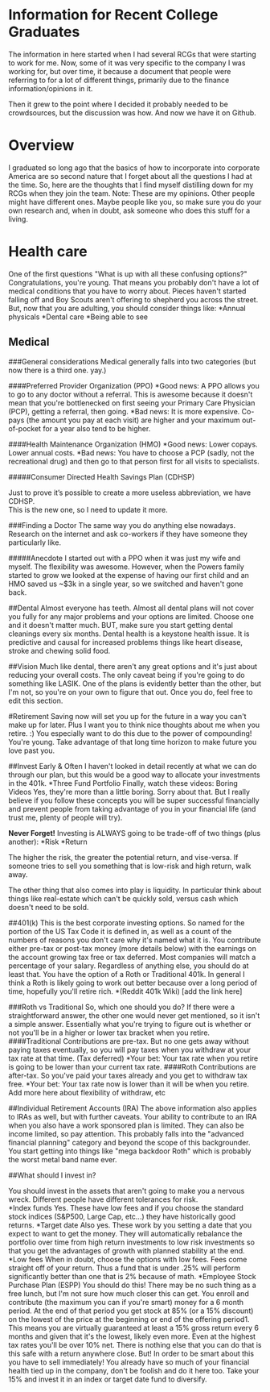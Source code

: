 # Information for Recent College Graduates

The information in here started when I had several RCGs that were starting to work for me.  Now, some of it was very specific to the company I was working for, but over time, it because a document that people were referring to for a lot of different things, primarily due to the finance information/opinions in it.

Then it grew to the point where I decided it probably needed to be crowdsources, but the discussion was how.  And now we have it on Github.

# Overview
I graduated so long ago that the basics of how to incorporate into corporate America are so second nature that I forget about all the questions I had at the time.  So, here are the thoughts that I find myself distilling down for my RCGs when they join the team.
Note: These are my opinions.  Other people might have different ones.  Maybe people like you, so make sure you do your own research and, when in doubt, ask someone who does this stuff for a living.

# Health care
One of the first questions "What is up with all these confusing options?"
Congratulations, you're young.  That means you probably don't have a lot of medical conditions that you have to worry about.  Pieces haven't started falling off and Boy Scouts aren't offering to shepherd you across the street.  But, now that you are adulting, you should consider things like:
*Annual physicals
*Dental care
*Being able to see

## Medical
###General considerations
Medical generally falls into two categories (but now there is a third one.  yay.)

####Preferred Provider Organization (PPO)
*Good news: A PPO allows you to go to any doctor without a referral.  This is awesome because it doesn't mean that you're bottlenecked on first seeing your Primary Care Physician (PCP), getting a referral, then going.
*Bad news: It is more expensive.  Co-pays (the amount you pay at each visit) are higher and your maximum out-of-pocket for a year also tend to be higher.

####Health Maintenance Organization (HMO)
*Good news:  Lower copays.  Lower annual costs.
*Bad news:  You have to choose a PCP (sadly, not the recreational drug) and then go to that person first for all visits to specialists.

#####Consumer Directed Health Savings Plan (CDHSP)

Just to prove it’s possible to create a more useless abbreviation, we have CDHSP.  
This is the new one, so I need to update it more.

###Finding a Doctor
The same way you do anything else nowadays.  Research on the internet and ask co-workers if they have someone they particularly like.

#####Anecdote
I started out with a PPO when it was just my wife and myself.  The flexibility was awesome.  However, when the Powers family started to grow we looked at the expense of having our first child and an HMO saved us ~$3k in a single year, so we switched and haven't gone back.

##Dental
Almost everyone has teeth.  Almost all dental plans will not cover you fully for any major problems and your options are limited.  Choose one and it doesn't matter much.
BUT, make sure you start getting dental cleanings every six months.  Dental health is a keystone health issue.  It is predictive and causal for increased problems things like heart disease, stroke and chewing solid food.

##Vision
Much like dental, there aren't any great options and it's just about reducing your overall costs.   The only caveat being if you're going to do something like LASIK.  One of the plans is evidently better than the other, but I'm not, so you're on your own to figure that out.  Once you do, feel free to edit this section.

#Retirement
Saving now will set you up for the future in a way you can't make up for later.  Plus I want you to think nice thoughts about me when you retire.  :)  You especially want to do this due to the power of compounding!  You're young.  Take advantage of that long time horizon to make future you love past you.

##Invest Early & Often
I haven't looked in detail recently at what we can do through our plan, but this would be a good way to allocate your investments in the 401k.
*Three Fund Portfolio
Finally, watch these videos:
Boring Videos
Yes, they're more than a little boring.  Sorry about that.  But I really believe if you follow these concepts you will be super successful financially and prevent people from taking advantage of you in your financial life (and trust me, plenty of people will try).

**Never Forget!**
Investing is ALWAYS going to be trade-off of two things (plus another):
*Risk
*Return

The higher the risk, the greater the potential return, and vise-versa.
If someone tries to sell you something that is low-risk and high return, walk away.

The other thing that also comes into play is liquidity.  In particular think about things like real-estate which can't be quickly sold, versus cash which doesn't need to be sold.

##401(k)
This is the best corporate investing options.  So named for the portion of the US Tax Code it is defined in, as well as a count of the numbers of reasons you don't care why it's named what it is.
You contribute either pre-tax or post-tax money (more details below) with the earnings on the account growing tax free or tax deferred.
Most companies will match a percentage of your salary.  Regardless of anything else, you should do at least that.
You have the option of a Roth or Traditional 401k.  In general I think a Roth is likely going to work out better because over a long period of time, hopefully you'll retire rich.
*(Reddit 401k Wiki) [add the link here]

###Roth vs Traditional
So, which one should you do?  If there were a straightforward answer, the other one would never get mentioned, so it isn't a simple answer.  Essentially what you're trying to figure out is whether or not you'll be in a higher or lower tax bracket when you retire.
####Traditional
Contributions are pre-tax.  But no one gets away without paying taxes eventually, so you will pay taxes when you withdraw at your tax rate at that time.  (Tax deferred)
*Your bet:  Your tax rate when you retire is going to be lower than your current tax rate.
####Roth
Contributions are after-tax.  So you've paid your taxes already and you get to withdraw tax free.
*Your bet:  Your tax rate now is lower than it will be when you retire.
Add more here about flexibility of withdraw, etc

##Individual Retirement Accounts (IRA)
The above information also applies to IRAs as well, but with further caveats.  Your ability to contribute to an IRA when you also have a work sponsored plan is limited.  They can also be income limited, so pay attention.  This probably falls into the "advanced financial planning" category and beyond the scope of this backgrounder.  You start getting into things like "mega backdoor Roth" which is probably the worst metal band name ever.

##What should I invest in?

You should invest in the assets that aren't going to make you a nervous wreck.  Different people have different tolerances for risk.  
*Index funds
Yes.  These have low fees and if you choose the standard stock indices (S&P500, Large Cap, etc...) they have historically good returns.
*Target date
Also yes.  These work by you setting a date that you expect to want to get the money.  They will automatically rebalance the portfolio over time from high return investments to low risk investments so that you get the advantages of growth with planned stability at the end.
*Low fees
When in doubt, choose the options with low fees.  Fees come straight off of your return.  Thus a fund that is under .25% will perform significantly better than one that is 2% because of math.
*Employee Stock Purchase Plan (ESPP)
You should do this!
There may be no such thing as a free lunch, but I'm not sure how much closer this can get.  You enroll and contribute (the maximum you can if you're smart) money for a 6 month period.  At the end of that period you get stock at 85% (or a 15% discount) on the lowest of the price at the beginning or end of the offering period1.   This means you are virtually guaranteed at least a 15% gross return every 6 months and given that it's the lowest, likely even more.  Even at the highest tax rates you'll be over 10% net.  There is nothing else that you can do that is this safe with a return anywhere close.
But!
In order to be smart about this you have to sell immediately!  You already have so much of your financial health tied up in the company, don't be foolish and do it here too.  Take your 15% and invest it in an index or target date fund to diversify.  
